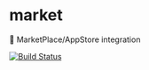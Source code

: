# market
:convenience_store: MarketPlace/AppStore integration

[![Build Status](https://travis-ci.org/owncloud/market.svg?branch=master)](https://travis-ci.org/owncloud/market)

